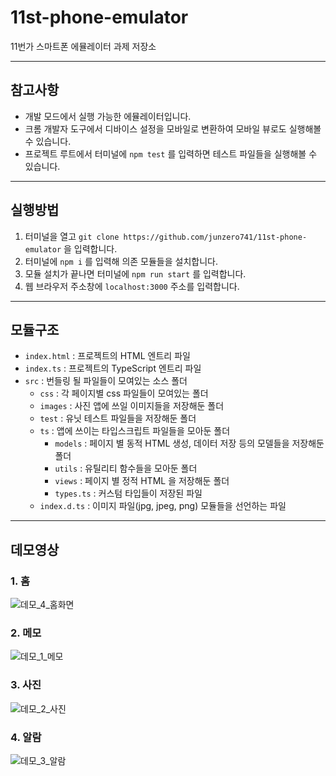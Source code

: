 # 11st-phone-emulator
11번가 스마트폰 에뮬레이터 과제 저장소

---

## 참고사항
* 개발 모드에서 실행 가능한 에뮬레이터입니다.
* 크롬 개발자 도구에서 디바이스 설정을 모바일로 변환하여 모바일 뷰로도 실행해볼 수 있습니다.
* 프로젝트 루트에서 터미널에 `npm test` 를 입력하면 테스트 파일들을 실행해볼 수 있습니다.

---

## 실행방법
1. 터미널을 열고 `git clone https://github.com/junzero741/11st-phone-emulator` 을 입력합니다.
2. 터미널에 `npm i` 를 입력해 의존 모듈들을 설치합니다.
3. 모듈 설치가 끝나면 터미널에 `npm run start` 를 입력합니다.
4. 웹 브라우저 주소창에 `localhost:3000` 주소를 입력합니다.

---

## 모듈구조
* `index.html` : 프로젝트의 HTML 엔트리 파일
* `index.ts` : 프로젝트의 TypeScript 엔트리 파일
* `src` : 번들링 될 파일들이 모여있는 소스 폴더
  * `css` : 각 페이지별 css 파일들이 모여있는 폴더
  * `images` : 사진 앱에 쓰일 이미지들을 저장해둔 폴더
  * `test` : 유닛 테스트 파일들을 저장해둔 폴더
  * `ts` : 앱에 쓰이는 타입스크립트 파일들을 모아둔 폴더
    * `models` : 페이지 별 동적 HTML 생성, 데이터 저장 등의 모델들을 저장해둔 폴더
    * `utils` : 유틸리티 함수들을 모아둔 폴더
    * `views` : 페이지 별 정적 HTML 을 저장해둔 폴더
    * `types.ts` : 커스텀 타입들이 저장된 파일
  * `index.d.ts` : 이미지 파일(jpg, jpeg, png) 모듈들을 선언하는 파일
---


## 데모영상

### 1. 홈
![데모_4_홈화면](https://user-images.githubusercontent.com/71166372/130389856-1332313c-40a2-4bd6-b86b-f7fedab5826d.gif)

### 2. 메모
![데모_1_메모](https://user-images.githubusercontent.com/71166372/130389877-046ea582-e86f-4a40-aaea-cf035375f31c.gif)

### 3. 사진
![데모_2_사진](https://user-images.githubusercontent.com/71166372/130389884-582c7ea8-1ba3-4010-a260-abbeb927b021.gif)

### 4. 알람
![데모_3_알람](https://user-images.githubusercontent.com/71166372/130389892-30e70089-dfdf-455c-887f-272cd8806c60.gif)



